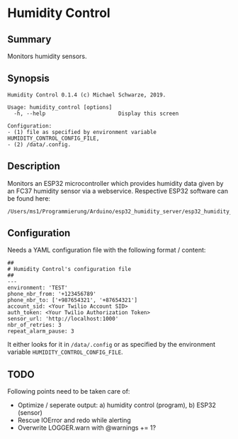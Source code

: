 # Humidity Control

## Summary

Monitors humidity sensors.

## Synopsis

    Humidity Control 0.1.4 (c) Michael Schwarze, 2019.

    Usage: humidity_control [options]
      -h, --help                       Display this screen

    Configuration:
    - (1) file as specified by environment variable HUMIDITY_CONTROL_CONFIG_FILE,
    - (2) /data/.config.

## Description

Monitors an ESP32 microcontroller which provides humidity data given by an FC37 humidity sensor via a webservice. Respective ESP32 software can be found here:

    /Users/ms1/Programmierung/Arduino/esp32_humidity_server/esp32_humidity_server.ino

## Configuration

Needs a YAML configuration file with the following format / content:

    ##
    # Humidity Control's configuration file
    ##
    ---
    environment: 'TEST'
    phone_nbr_from: '+123456789'
    phone_nbr_to: ['+987654321', '+87654321']
    account_sid: <Your Twilio Account SID>
    auth_token: <Your Twilio Authorization Token>
    sensor_url: 'http://localhost:1000'
    nbr_of_retries: 3
    repeat_alarm_pause: 3

It either looks for it in `/data/.config` or as specified by the environment variable `HUMIDITY_CONTROL_CONFIG_FILE`.

## TODO

Following points need to be taken care of:

* Optimize / seperate output: a) humidity control (program), b) ESP32 (sensor)
* Rescue IOError and redo while alerting
* Overwrite LOGGER.warn with @warnings += 1?
  